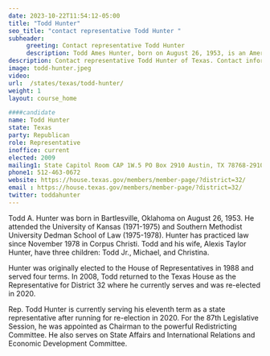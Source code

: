 ```yaml
---
date: 2023-10-22T11:54:12-05:00
title: "Todd Hunter"
seo_title: "contact representative Todd Hunter "
subheader:
     greeting: Contact representative Todd Hunter
     description: Todd Ames Hunter, born on August 26, 1953, is an American politician and attorney hailing from Corpus Christi, Texas. He currently represents District 32 in Nueces County as a Republican member of the Texas House of Representatives.
description: Contact representative Todd Hunter of Texas. Contact information for Todd Hunter includes email address, phone number, and mailing address.
image: todd-hunter.jpeg
video:
url:  /states/texas/todd-hunter/
weight: 1
layout: course_home

####candidate
name: Todd Hunter
state: Texas
party: Republican
role: Representative
inoffice: current
elected: 2009
mailing1: State Capitol Room CAP 1W.5 PO Box 2910 Austin, TX 78768-2910
phone1: 512-463-0672
website: https://house.texas.gov/members/member-page/?district=32/
email : https://house.texas.gov/members/member-page/?district=32/
twitter: toddahunter
---
```


Todd A. Hunter was born in Bartlesville, Oklahoma on August 26, 1953. He attended the University of Kansas (1971-1975) and Southern Methodist University Dedman School of Law (1975-1978). Hunter has practiced law since November 1978 in Corpus Christi. Todd and his wife, Alexis Taylor Hunter, have three children: Todd Jr., Michael, and Christina.

Hunter was originally elected to the House of Representatives in 1988 and served four terms. In 2008, Todd returned to the Texas House as the Representative for District 32 where he currently serves and was re-elected in 2020.

Rep. Todd Hunter is currently serving his eleventh term as a state representative after running for re-election in 2020. For the 87th Legislative Session, he was appointed as Chairman to the powerful Redistricting Committee. He also serves on State Affairs and International Relations and Economic Development Committee.

